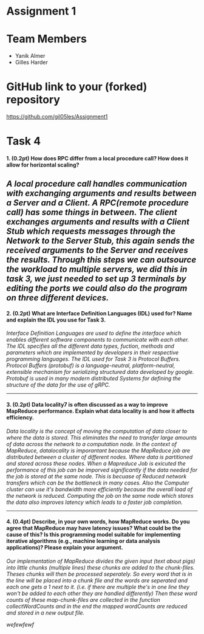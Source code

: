 # Assignment 1

# Team Members
- Yanik Almer
- Gilles Harder

# GitHub link to your (forked) repository

https://github.com/gil05les/Assignment1

# Task 4
#### 1. (0.2pt) How does RPC differ from a local procedure call? How does it allow for horizontal scaling?

*A local procedure call handles communication with exchanging arguments and results
between a Server and a Client. A RPC(remote procedure call) has some things in between. The 
client exchanges arguments and results with a Client Stub which requests messages  through the 
Network to the Server Stub, this again sends the received arguments to the Server and receives
the results. Through this steps we can outsource the workload to multiple servers, we did this 
in task 3, we just needed to set up 3 terminals by editing the ports we could also do the program 
on three different devices.*
--------------------
#### 2. (0.2pt) What are Interface Definition Languages (IDL) used for? Name and explain the IDL you use for Task 3.
*Interface Definition Languages are used to define the interface which enables different software 
components to communicate with each other. The IDL specifies all the different data types, fuction,
methods and parameters which are implemented by developers in their respective programming languages.
The IDL used for Task 3 is Protocol Buffers. Protocol Buffers (protobuf) is a language-neutral, 
platform-neutral, extensible mechanism for serializing structured data developed by google. Protobuf 
is used in many modern distributed Systems for defining the structure of the data for the use of gRPC.*

---------------------
#### 3. (0.2pt) Data locality7 is often discussed as a way to improve MapReduce performance. Explain what data locality is and how it affects efficiency.
*Data locality is the concept of moving the computation of data closer to where the data is stored. 
This eliminates the need to transfer large amounts of data across the network to a computation node. 
In the context of MapReduce, datalocality is imporantant because the MapReduce job are distributed 
between a cluster of different nodes. Where data is partitioned and stored across these nodes. When 
a Mapreduce Job is exicuted the performance of this job can be imporved significantly if the data
needed for the job is stored at the same node. This is becuase of Reduced network transfers which 
can be the bottleneck in many cases. Also the Computer cluster can use it's bandwidth more 
efficiently because the overall load of the network is reduced. Computing the job on the same node 
which stores the data also improves latency which leads to a faster job completion.*

--------------------
#### 4. (0.4pt) Describe, in your own words, how MapReduce works. Do you agree that MapReduce may have latency issues? What could be the cause of this? Is this programming model suitable for implementing iterative algorithms (e.g., machine learning or data analysis applications)? Please explain your argument.
*Our implementation of MapReduce divides the given input (text about pigs) into little chunks (multiple 
lines) these chunks are added to the chunk-files. Theses chunks will then be processed seperately. So 
every word that is in the line will be placed into a chunk file and the words are seperated and each 
one gets a 1 next to it. (i.e. if there are multiple the's in one line they won't be added to each 
other they are handled differently) Then these word counts of these map-chunk-files are collected in 
the function collectWordCounts and in the end the mapped wordCounts are reduced and stored in a new 
output file.*

*wefewfewf*